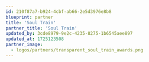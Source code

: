 ```yaml
---
id: 210f87a7-b924-4cbf-ab66-2e5d3976e8b8
blueprint: partner
title: 'Soul Train'
partner_title: 'Soul Train'
updated_by: 3cde8979-9e2c-4235-8275-1b6545aee897
updated_at: 1725123508
partner_image:
  - logos/partners/transparent_soul_train_awards.png
---
```


